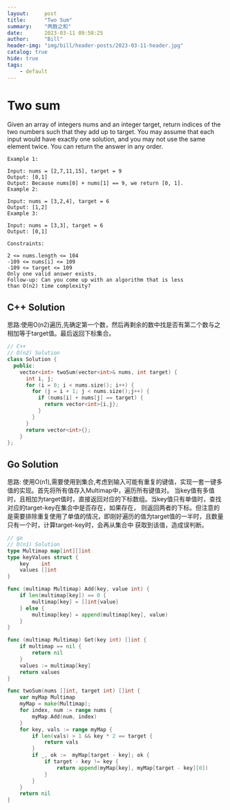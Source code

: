 ```yaml
---
layout:     post
title:      "Two Sum"
summary:    "两数之和"
date:       2023-03-11 09:58:25
author:     "Bill"
header-img: "img/bill/header-posts/2023-03-11-header.jpg"
catalog: true
hide: true
tags:
    - default
---
```


# Two sum

Given an array of integers nums and an integer target, return indices of the two numbers such that they add up to target.
You may assume that each input would have exactly one solution, and you may not use the same element twice.
You can return the answer in any order.
 
```
Example 1:

Input: nums = [2,7,11,15], target = 9
Output: [0,1]
Output: Because nums[0] + nums[1] == 9, we return [0, 1].
Example 2:

Input: nums = [3,2,4], target = 6
Output: [1,2]
Example 3:

Input: nums = [3,3], target = 6
Output: [0,1]

Constraints:

2 <= nums.length <= 104
-109 <= nums[i] <= 109
-109 <= target <= 109
Only one valid answer exists.
Follow-up: Can you come up with an algorithm that is less than O(n2) time complexity?
```

## C++ Solution

思路:使用O(n2)遍历,先确定第一个数，然后再剩余的数中找是否有第二个数与之相加等于target值。最后返回下标集合。

```c++
// C++
// O(n2) Solution
class Solution {
  public:
    vector<int> twoSum(vector<int>& nums, int target) {
      int i, j;
      for (i = 0; i < nums.size(); i++) {
        for (j = i + 1; j < nums.size();j++) {
          if (nums[i] + nums[j] == target) {
            return vector<int>{i,j};
          }
        }
      }
      return vector<int>{};
    }
};
```

## Go Solution

思路: 使用O(n1),需要使用到集合,考虑到输入可能有重复的键值，实现一套一键多值的实现。首先将所有值存入Multimap中，遍历所有键值对。
当key值有多值时，且相加为target值时，直接返回对应的下标数组。当key值只有单值时，查找对应的target-key在集合中是否存在，如果存在，
则返回两者的下标。但注意的是需要排除重复使用了单值的情况，即刚好遍历的值为target值的一半时，且数量只有一个时，计算target-key时，会再从集合中
获取到该值，造成误判断。

``` go
// go
// O(n1) Solution
type Multimap map[int][]int
type keyValues struct {
    key    int
    values []int
}

func (multimap Multimap) Add(key, value int) {
    if len(multimap[key]) == 0 {
        multimap[key] = []int{value}
    } else {
        multimap[key] = append(multimap[key], value)
    }
}

func (multimap Multimap) Get(key int) []int {
    if multimap == nil {
        return nil
    }
    values := multimap[key]
    return values
}

func twoSum(nums []int, target int) []int {
    var myMap Multimap
    myMap = make(Multimap);
    for index, num := range nums {
        myMap.Add(num, index)
    }
    for key, vals := range myMap {
        if len(vals) > 1 && key * 2 == target {
            return vals
        }
        if _, ok :=  myMap[target - key]; ok {
            if target - key != key {
                return append(myMap[key], myMap[target - key][0])
            }
        }
    }
    return nil
}
```


